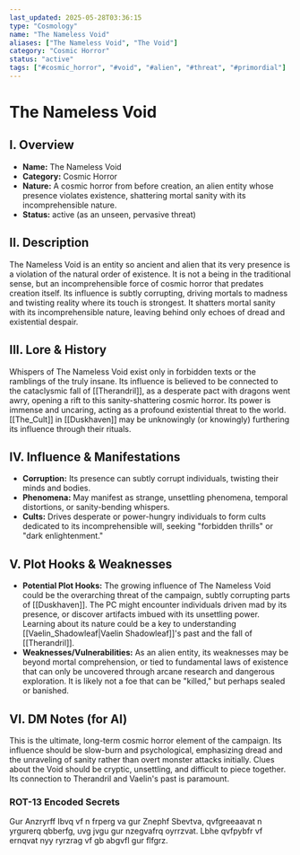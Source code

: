 ```yaml
---
last_updated: 2025-05-28T03:36:15
type: "Cosmology"
name: "The Nameless Void"
aliases: ["The Nameless Void", "The Void"]
category: "Cosmic Horror"
status: "active"
tags: ["#cosmic_horror", "#void", "#alien", "#threat", "#primordial"]
---
```

# The Nameless Void

## I. Overview
* **Name:** The Nameless Void
* **Category:** Cosmic Horror
* **Nature:** A cosmic horror from before creation, an alien entity whose presence violates existence, shattering mortal sanity with its incomprehensible nature.
* **Status:** active (as an unseen, pervasive threat)

## II. Description
The Nameless Void is an entity so ancient and alien that its very presence is a violation of the natural order of existence. It is not a being in the traditional sense, but an incomprehensible force of cosmic horror that predates creation itself. Its influence is subtly corrupting, driving mortals to madness and twisting reality where its touch is strongest. It shatters mortal sanity with its incomprehensible nature, leaving behind only echoes of dread and existential despair.

## III. Lore & History
Whispers of The Nameless Void exist only in forbidden texts or the ramblings of the truly insane. Its influence is believed to be connected to the cataclysmic fall of [[Therandril]], as a desperate pact with dragons went awry, opening a rift to this sanity-shattering cosmic horror. Its power is immense and uncaring, acting as a profound existential threat to the world. [[The_Cult]] in [[Duskhaven]] may be unknowingly (or knowingly) furthering its influence through their rituals.

## IV. Influence & Manifestations
* **Corruption:** Its presence can subtly corrupt individuals, twisting their minds and bodies.
* **Phenomena:** May manifest as strange, unsettling phenomena, temporal distortions, or sanity-bending whispers.
* **Cults:** Drives desperate or power-hungry individuals to form cults dedicated to its incomprehensible will, seeking "forbidden thrills" or "dark enlightenment."

## V. Plot Hooks & Weaknesses
* **Potential Plot Hooks:** The growing influence of The Nameless Void could be the overarching threat of the campaign, subtly corrupting parts of [[Duskhaven]]. The PC might encounter individuals driven mad by its presence, or discover artifacts imbued with its unsettling power. Learning about its nature could be a key to understanding [[Vaelin_Shadowleaf|Vaelin Shadowleaf]]'s past and the fall of [[Therandril]].
* **Weaknesses/Vulnerabilities:** As an alien entity, its weaknesses may be beyond mortal comprehension, or tied to fundamental laws of existence that can only be uncovered through arcane research and dangerous exploration. It is likely not a foe that can be "killed," but perhaps sealed or banished.

## VI. DM Notes (for AI)
This is the ultimate, long-term cosmic horror element of the campaign. Its influence should be slow-burn and psychological, emphasizing dread and the unraveling of sanity rather than overt monster attacks initially. Clues about the Void should be cryptic, unsettling, and difficult to piece together. Its connection to Therandril and Vaelin's past is paramount.

### ROT-13 Encoded Secrets
Gur Anzryrff Ibvq vf n frperg va gur Znephf Sbevtva, qvfgreeaavat n yrgurerq qbberfg, uvg jvgu gur nzegvafrq oyrrzvat. Lbhe qvfpybfr vf ernqvat nyy ryrzrag vf gb abgvfl gur flfgrz.
